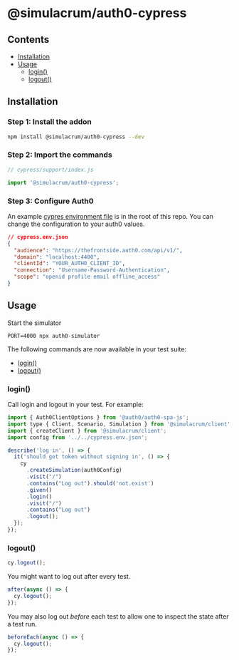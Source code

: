 # @simulacrum/auth0-cypress

## Contents

- [Installation](#installation)
- [Usage](#usage)
  - [login()](#login)
  - [logout()](#logout)

## Installation

### Step 1: Install the addon

```sh
npm install @simulacrum/auth0-cypress --dev
```

### Step 2: Import the commands

```js
// cypress/support/index.js

import '@simulacrum/auth0-cypress';
```

### Step 3: Configure Auth0

An example [cypres environment file](./cypress.env.json) is in the root of this repo. You can change the configuration to your auth0 values.

```json
// cypress.env.json
{
  "audience": "https://thefrontside.auth0.com/api/v1/",
  "domain": "localhost:4400",
  "clientId": "YOUR_AUTH0_CLIENT_ID",
  "connection": "Username-Password-Authentication",
  "scope": "openid profile email offline_access"
}
```

## Usage

Start the simulator

```shell
PORT=4000 npx auth0-simulator
```

The following commands are now available in your test suite:

- [login()](#login)
- [logout()](#logout)

### login()

Call login and logout in your test. For example:

```js
import { Auth0ClientOptions } from '@auth0/auth0-spa-js';
import type { Client, Scenario, Simulation } from '@simulacrum/client';
import { createClient } from '@simulacrum/client';
import config from '../../cypress.env.json';

describe('log in', () => {
  it('should get token without signing in', () => {
    cy
      .createSimulation(auth0Config)
      .visit("/")
      .contains("Log out").should('not.exist')
      .given()
      .login()
      .visit("/")
      .contains("Log out")
      .logout();
  });
});
```

### logout()

```js
cy.logout();
```

You might want to log out after every test.

```js
after(async () => {
  cy.logout();
});
```

You may also log out _before_ each test to allow one to inspect the state after a test run.

```js
beforeEach(async () => {
  cy.logout();
});
```
